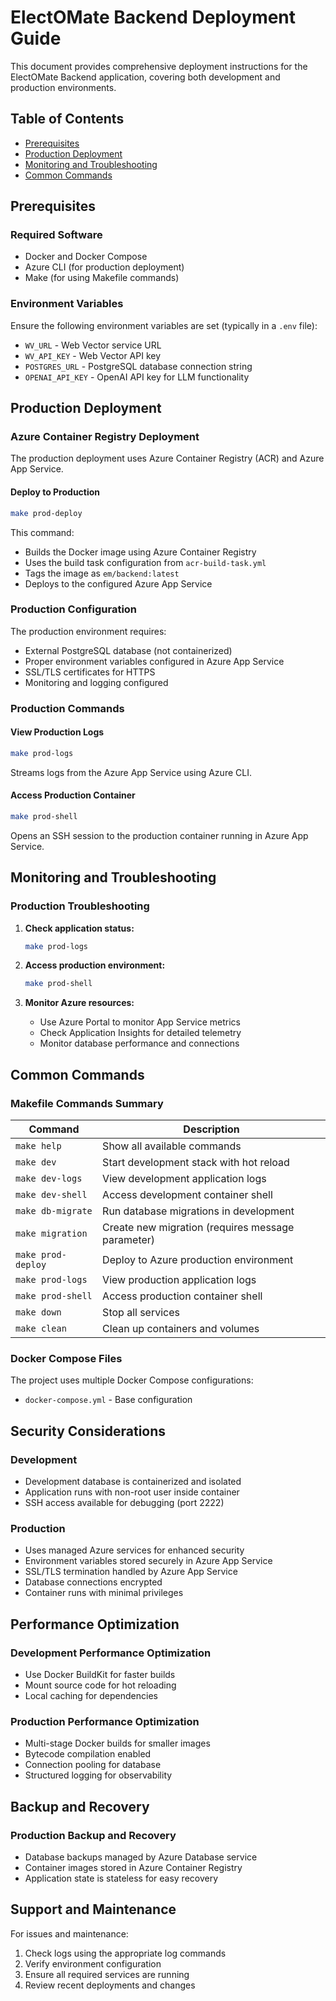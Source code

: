 # ElectOMate Backend Deployment Guide

This document provides comprehensive deployment instructions for the ElectOMate Backend application, covering both development and production environments.

## Table of Contents

- [Prerequisites](#prerequisites)
- [Production Deployment](#production-deployment)
- [Monitoring and Troubleshooting](#monitoring-and-troubleshooting)
- [Common Commands](#common-commands)

## Prerequisites

### Required Software

- Docker and Docker Compose
- Azure CLI (for production deployment)
- Make (for using Makefile commands)

### Environment Variables

Ensure the following environment variables are set (typically in a `.env` file):

- `WV_URL` - Web Vector service URL
- `WV_API_KEY` - Web Vector API key
- `POSTGRES_URL` - PostgreSQL database connection string
- `OPENAI_API_KEY` - OpenAI API key for LLM functionality

## Production Deployment

### Azure Container Registry Deployment

The production deployment uses Azure Container Registry (ACR) and Azure App Service.

#### Deploy to Production

```bash
make prod-deploy
```

This command:

- Builds the Docker image using Azure Container Registry
- Uses the build task configuration from `acr-build-task.yml`
- Tags the image as `em/backend:latest`
- Deploys to the configured Azure App Service

### Production Configuration

The production environment requires:

- External PostgreSQL database (not containerized)
- Proper environment variables configured in Azure App Service
- SSL/TLS certificates for HTTPS
- Monitoring and logging configured

### Production Commands

#### View Production Logs

```bash
make prod-logs
```

Streams logs from the Azure App Service using Azure CLI.

#### Access Production Container

```bash
make prod-shell
```

Opens an SSH session to the production container running in Azure App Service.

## Monitoring and Troubleshooting

### Production Troubleshooting

1. **Check application status:**

   ```bash
   make prod-logs
   ```

2. **Access production environment:**

   ```bash
   make prod-shell
   ```

3. **Monitor Azure resources:**
   - Use Azure Portal to monitor App Service metrics
   - Check Application Insights for detailed telemetry
   - Monitor database performance and connections

## Common Commands

### Makefile Commands Summary

| Command | Description |
|---------|-------------|
| `make help` | Show all available commands |
| `make dev` | Start development stack with hot reload |
| `make dev-logs` | View development application logs |
| `make dev-shell` | Access development container shell |
| `make db-migrate` | Run database migrations in development |
| `make migration` | Create new migration (requires message parameter) |
| `make prod-deploy` | Deploy to Azure production environment |
| `make prod-logs` | View production application logs |
| `make prod-shell` | Access production container shell |
| `make down` | Stop all services |
| `make clean` | Clean up containers and volumes |

### Docker Compose Files

The project uses multiple Docker Compose configurations:

- `docker-compose.yml` - Base configuration

## Security Considerations

### Development

- Development database is containerized and isolated
- Application runs with non-root user inside container
- SSH access available for debugging (port 2222)

### Production

- Uses managed Azure services for enhanced security
- Environment variables stored securely in Azure App Service
- SSL/TLS termination handled by Azure App Service
- Database connections encrypted
- Container runs with minimal privileges

## Performance Optimization

### Development Performance Optimization

- Use Docker BuildKit for faster builds
- Mount source code for hot reloading
- Local caching for dependencies

### Production Performance Optimization

- Multi-stage Docker builds for smaller images
- Bytecode compilation enabled
- Connection pooling for database
- Structured logging for observability

## Backup and Recovery

### Production Backup and Recovery

- Database backups managed by Azure Database service
- Container images stored in Azure Container Registry
- Application state is stateless for easy recovery

## Support and Maintenance

For issues and maintenance:

1. Check logs using the appropriate log commands
2. Verify environment configuration
3. Ensure all required services are running
4. Review recent deployments and changes
